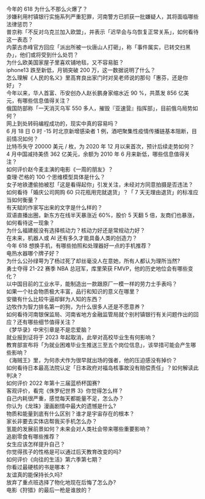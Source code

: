 今年的 618 为什么不那么火爆了？  
涉嫌利用村镇银行实施系列严重犯罪，河南警方已抓获一批嫌疑人，其将面临哪些法律惩罚？  
普京称「不反对乌克兰加入欧盟」，并表示「迟早会与乌恢复正常关系」，如何看待这一表态？  
内蒙古赤峰官方回应「派出所被一伙唐山人打砸」，称「事件属实，已转交扫黑办」，他们或将受到什么处罚？  
为什么欧美国家屋子里喜欢铺地毯，又不容易脏？  
iphone13 跌至新低，月销突破 200  万，这一数据说明了什么？  
怎么理解《人民的名义》里高育良出家门时对吴老师说的那句「惠芬，还是你好」？  
今年以来，华人首富、币安创办人赵长鹏身家缩水近 90 %，共蒸发 856 亿美元，有哪些信息值得关注？  
俄国防部称「一天消灭乌军 550 多人，摧毁『亚速营』指挥部」，目前俄乌局势如何？  
网上到处转码编程成功的，现实中真的容易吗？  
6 月 18 日 0 时 -15 时北京新增感染者 1 例，酒吧聚集性疫情传播链基本阻断，目前情况如何？  
比特币失守 20000 美元 / 枚，为 2020 年 12 月以来首次，预计后续走势如何？  
4 月中国减持美债 362 亿美元，余额为 2010 年 6 月来新低，哪些信息值得关注？  
如何评价赵今麦主演的电影《一周的朋友》？  
查理·芒格的 100 个思维模型具体是什么？  
女子地铁遭偷拍被怼「这是看得起你」引发关注，未经对方同意拍摄是否违法？  
如何看待「婚庆公司网购 60 只花瓶用完就退货」？「 7 天无理由退货」的标准应当如何衡量？  
有天赋的作家写出来的文字是什么样的？  
双语直播出圈，新东方在线半天暴涨近 60%，股价 5 天翻 5 倍，友商们也暴涨，如何看待这一现象？  
为什么福建舰没有选择核动力？核动力好还是常规动力好？  
在未来，机器人或 AI 还有多久才能具备人类的创造力？  
今年 618 想换手机，有哪些拍照和处理器好一点的手机推荐？  
电热水器哪个牌子好？  
为什么公孙绿萼为了杨过死了却丝毫没人在意她，所有人都认为理所当然?  
勇士夺得 21-22 赛季 NBA 总冠军，库里荣获 FMVP，他的历史地位会有哪些变化？  
以中国目前的工业水平，能制造出一款跟原厂一模一样的劳力士手表吗？  
如果一个社会物质极大丰富，品行和知识的意义在哪里？  
安徽有什么比较牛逼却鲜为人知的东西？  
边牧作为智力排名第一的狗，为什么很多人还是不愿意养？  
如何看待河南银保监局、河南省地方金融监管局就个别村镇银行有关问题作出的回应？还有哪些细节值得关注？  
《梦华录》中宋引章是不是恋爱脑？  
就业报到证将于 2023 年起取消，此举对高校毕业生有何影响？  
教育部宣布将「为就业困难毕业生推送三至五个岗位信息」，该举措可能会产生哪些影响？  
《海贼王》里，为何赤犬作为很早就出场的强者，他的压迫感没有掉价？  
如何看待日本最高法院认定「日本政府对福岛核事故没有赔偿责任」？如何解读此判决？  
如何评价 2022 年第十三届蓝桥杯国赛?  
客观评价，看完《侏罗纪世界 3》你觉得怎么样？  
自己内耗很严重，感觉每天都能量不足，怎么办？  
你认为《龙珠》漫画剧情中最大的遗憾是什么?  
物质和能量到底有什么区别？谁才是宇宙存在的根本？  
家长非要去实体店帮我买手机怎么办？  
氢能的发展前景如何？未来会对人类社会带来哪些重要影响？  
追剧零食有哪些推荐？  
女生应该怎样提升自己？  
你觉得孩子的性格是可以通过后天教育改变的吗?  
如何评价《向往的生活》第六季第七期？  
你看过最硬核的书是哪本？  
友谊真的能保持长久吗?  
放弃了重点班选择了物化地现在后悔了怎么办?  
电影《狩猎》的最后一枪是谁放的？  
